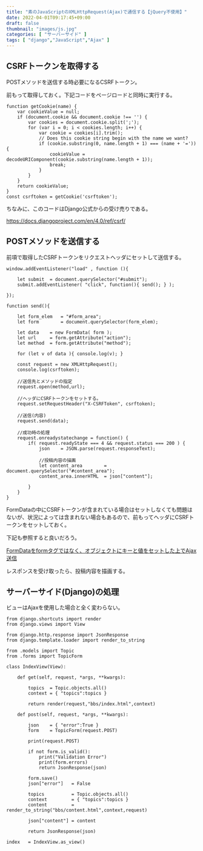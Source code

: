 ```yaml
---
title: "素のJavaScriptのXMLHttpRequest(Ajax)で通信する【jQuery不使用】"
date: 2022-04-01T09:17:45+09:00
draft: false
thumbnail: "images/js.jpg"
categories: [ "サーバーサイド" ]
tags: [ "django","JavaScript","Ajax" ]
---
```


## CSRFトークンを取得する

POSTメソッドを送信する時必要になるCSRFトークン。

前もって取得しておく。下記コードをページロードと同時に実行する。

    function getCookie(name) {
        var cookieValue = null;
        if (document.cookie && document.cookie !== '') {
            var cookies = document.cookie.split(';');
            for (var i = 0; i < cookies.length; i++) {
                var cookie = cookies[i].trim();
                // Does this cookie string begin with the name we want?
                if (cookie.substring(0, name.length + 1) === (name + '=')) {
                    cookieValue = decodeURIComponent(cookie.substring(name.length + 1));
                    break;
                }
            }
        }   
        return cookieValue;
    }
    const csrftoken = getCookie('csrftoken');


ちなみに、このコードはDjango公式からの受け売りである。

https://docs.djangoproject.com/en/4.0/ref/csrf/

## POSTメソッドを送信する

前項で取得したCSRFトークンをリクエストヘッダにセットして送信する。

    window.addEventListener("load" , function (){
    
        let submit  = document.querySelector("#submit");
        submit.addEventListener( "click", function(){ send(); } );
    
    });
    
    function send(){
    
        let form_elem   = "#form_area";
        let form        = document.querySelector(form_elem);
    
        let data    = new FormData( form );
        let url     = form.getAttribute("action");
        let method  = form.getAttribute("method");
    
        for (let v of data ){ console.log(v); }
    
        const request = new XMLHttpRequest();
        console.log(csrftoken);
    
        //送信先とメソッドの指定
        request.open(method,url);
    
        //ヘッダにCSRFトークンをセットする。
        request.setRequestHeader("X-CSRFToken", csrftoken);
    
        //送信(内容)
        request.send(data);
    
        //成功時の処理
        request.onreadystatechange = function() {
            if( request.readyState === 4 && request.status === 200 ) {
                json    = JSON.parse(request.responseText);
    
                //投稿内容の描画
                let content_area        = document.querySelector("#content_area");
                content_area.innerHTML  = json["content"];
    
            }
        }
    }


FormDataの中にCSRFトークンが含まれている場合はセットしなくても問題はないが、状況によっては含まれない場合もあるので、前もってヘッダにCSRFトークンをセットしておく。

下記も参照すると良いだろう。

[FormDataをformタグではなく、オブジェクトにキーと値をセットした上でAjax送信](/post/javascript-formdata-obj-set/)

レスポンスを受け取ったら、投稿内容を描画する。

## サーバーサイド(Django)の処理

ビューはAjaxを使用した場合と全く変わらない。

    from django.shortcuts import render
    from django.views import View
    
    from django.http.response import JsonResponse
    from django.template.loader import render_to_string
    
    from .models import Topic
    from .forms import TopicForm
    
    class IndexView(View):
    
        def get(self, request, *args, **kwargs):
    
            topics  = Topic.objects.all()
            context = { "topics":topics }
    
            return render(request,"bbs/index.html",context)
    
        def post(self, request, *args, **kwargs):
    
            json    = { "error":True }
            form    = TopicForm(request.POST)
    
            print(request.POST)
    
            if not form.is_valid():
                print("Validation Error")
                print(form.errors)
                return JsonResponse(json)
    
            form.save()
            json["error"]   = False
    
            topics          = Topic.objects.all()
            context         = { "topics":topics }
            content         = render_to_string("bbs/content.html",context,request)
    
            json["content"] = content
    
            return JsonResponse(json)
    
    index   = IndexView.as_view()



